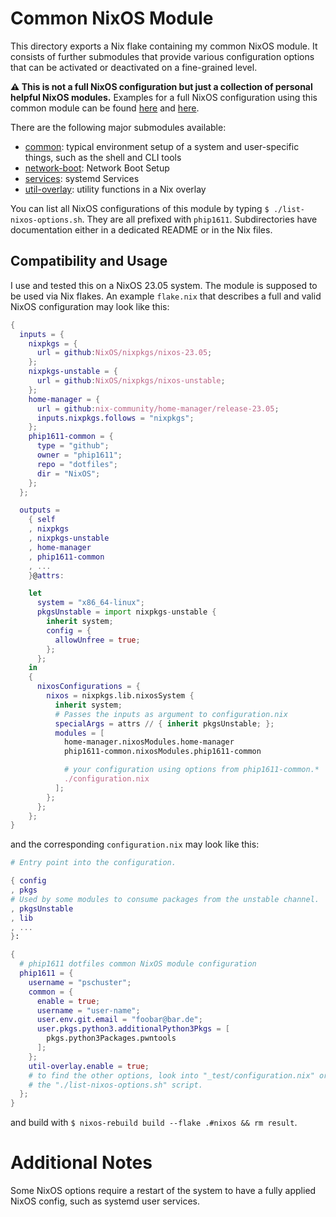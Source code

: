 # Common NixOS Module

This directory exports a Nix flake containing my common NixOS module. It
consists of further submodules that provide various configuration options that
can be activated or deactivated on a fine-grained level.

**⚠️ This is not a full NixOS configuration but just a collection of personal
helpful NixOS modules.** Examples for a full NixOS configuration using this
common module can be found [here](_test/flake.nix) and
[here](https://github.com/phip1611/nixos-configs/blob/main/flake.nix).

There are the following major submodules available:
- [common](common/README.md): typical environment setup of a system and
  user-specific things, such as the shell and CLI tools
- [network-boot](network-boot/README.md): Network Boot Setup
- [services](services/README.md): systemd Services
- [util-overlay](util-overlay/README.md): utility functions in a Nix overlay

You can list all NixOS configurations of this module by typing
`$ ./list-nixos-options.sh`. They are all prefixed with `phip1611`.
Subdirectories have documentation either in a dedicated README or in the Nix
files.

## Compatibility and Usage
I use and tested this on a NixOS 23.05 system. The module is supposed to be used
via Nix flakes. An example `flake.nix` that describes a full and valid NixOS
configuration may look like this:

```nix
{
  inputs = {
    nixpkgs = {
      url = github:NixOS/nixpkgs/nixos-23.05;
    };
    nixpkgs-unstable = {
      url = github:NixOS/nixpkgs/nixos-unstable;
    };
    home-manager = {
      url = github:nix-community/home-manager/release-23.05;
      inputs.nixpkgs.follows = "nixpkgs";
    };
    phip1611-common = {
      type = "github";
      owner = "phip1611";
      repo = "dotfiles";
      dir = "NixOS";
    };
  };

  outputs =
    { self
    , nixpkgs
    , nixpkgs-unstable
    , home-manager
    , phip1611-common
    , ...
    }@attrs:

    let
      system = "x86_64-linux";
      pkgsUnstable = import nixpkgs-unstable {
        inherit system;
        config = {
          allowUnfree = true;
        };
      };
    in
    {
      nixosConfigurations = {
        nixos = nixpkgs.lib.nixosSystem {
          inherit system;
          # Passes the inputs as argument to configuration.nix
          specialArgs = attrs // { inherit pkgsUnstable; };
          modules = [
            home-manager.nixosModules.home-manager
            phip1611-common.nixosModules.phip1611-common

            # your configuration using options from phip1611-common.*
            ./configuration.nix
          ];
        };
      };
    };
}
```

and the corresponding `configuration.nix` may look like this:

```nix
# Entry point into the configuration.

{ config
, pkgs
# Used by some modules to consume packages from the unstable channel.
, pkgsUnstable
, lib
, ...
}:

{
  # phip1611 dotfiles common NixOS module configuration
  phip1611 = {
    username = "pschuster";
    common = {
      enable = true;
      username = "user-name";
      user.env.git.email = "foobar@bar.de";
      user.pkgs.python3.additionalPython3Pkgs = [
        pkgs.python3Packages.pwntools
      ];
    };
    util-overlay.enable = true;
    # to find the other options, look into "_test/configuration.nix" or run
    # the "./list-nixos-options.sh" script.
  };
}
```

and build with `$ nixos-rebuild build --flake .#nixos && rm result`.

# Additional Notes
Some NixOS options require a restart of the system to have a fully applied NixOS
config, such as systemd user services.
